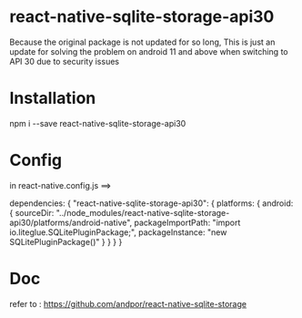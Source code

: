 # react-native-sqlite-storage-api30
Because the original package is not updated for so long,
This is just an update for solving the problem on android 11 and above when switching to API 30 due to security issues

# Installation
npm i --save react-native-sqlite-storage-api30

# Config
in react-native.config.js ==>

dependencies: {
      "react-native-sqlite-storage-api30": {
        platforms: {
          android: {
            sourceDir:
              "../node_modules/react-native-sqlite-storage-api30/platforms/android-native",
            packageImportPath: "import io.liteglue.SQLitePluginPackage;",
            packageInstance: "new SQLitePluginPackage()"
          }
        }
      }
}


# Doc
refer to : https://github.com/andpor/react-native-sqlite-storage